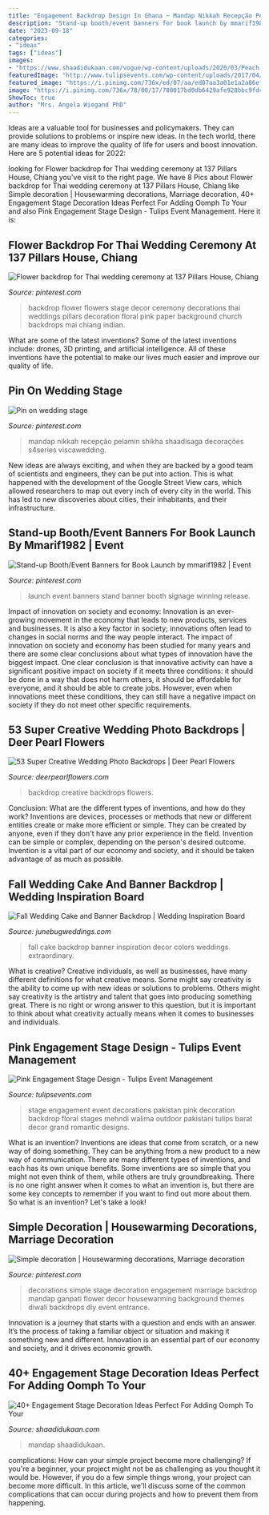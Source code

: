 ```yaml
---
title: "Engagement Backdrop Design In Ghana ~ Mandap Nikkah Recepção Pelamin Shikha Shaadisaga Decorações S4series Viscawedding"
description: "Stand-up booth/event banners for book launch by mmarif1982"
date: "2023-09-18"
categories:
- "ideas"
tags: ["ideas"]
images:
- "https://www.shaadidukaan.com/vogue/wp-content/uploads/2020/03/Peach-Floral-bling.jpg"
featuredImage: "http://www.tulipsevents.com/wp-content/uploads/2017/04/Grand-Floral-Backdrop-engagement-stage-setup-in-Pakistan-07.jpg"
featured_image: "https://i.pinimg.com/736x/ed/07/aa/ed07aa3a01e1a2a86ef550f639b57401.jpg"
image: "https://i.pinimg.com/736x/78/00/17/780017bd0db6429afe928bbc9fdced80.jpg"
ShowToc: true
author: "Mrs. Angela Wiegand PhD"
---
```



Ideas are a valuable tool for businesses and policymakers. They can provide solutions to problems or inspire new ideas. In the tech world, there are many ideas to improve the quality of life for users and boost innovation. Here are 5 potential ideas for 2022: 

	

		
looking for Flower backdrop for Thai wedding ceremony at 137 Pillars House, Chiang you've visit to the right page. We have 8 Pics about Flower backdrop for Thai wedding ceremony at 137 Pillars House, Chiang like Simple decoration | Housewarming decorations, Marriage decoration, 40+ Engagement Stage Decoration Ideas Perfect For Adding Oomph To Your and also Pink Engagement Stage Design - Tulips Event Management. Here it is:
		
    
## Flower Backdrop For Thai Wedding Ceremony At 137 Pillars House, Chiang

<img loading=lazy src="https://i.pinimg.com/736x/8d/31/cc/8d31ccb57a0a6d73de97987e43a875dd--paper-flower-backdrop-tissue-flowers.jpg" onerror="this.onerror=null;this.src='https://tse4.mm.bing.net/th?id=OIP.FkTDaQkYOFEIQ2UPnxAIZQHaJ3&amp;pid=15.1';" alt="Flower backdrop for Thai wedding ceremony at 137 Pillars House, Chiang">

_Source: pinterest.com_

>backdrop flower flowers stage decor ceremony decorations thai weddings pillars decoration floral pink paper background church backdrops mai chiang indian. 

	

What are some of the latest inventions?
Some of the latest inventions include: drones, 3D printing, and artificial intelligence. All of these inventions have the potential to make our lives much easier and improve our quality of life.

    
## Pin On Wedding Stage

<img loading=lazy src="https://i.pinimg.com/736x/78/00/17/780017bd0db6429afe928bbc9fdced80.jpg" onerror="this.onerror=null;this.src='https://tse1.mm.bing.net/th?id=OIP.CQuR5xZdxfYIP5s15A89agHaLG&amp;pid=15.1';" alt="Pin on wedding stage">

_Source: pinterest.com_

>mandap nikkah recepção pelamin shikha shaadisaga decorações s4series viscawedding. 

	

New ideas are always exciting, and when they are backed by a good team of scientists and engineers, they can be put into action. This is what happened with the development of the Google Street View cars, which allowed researchers to map out every inch of every city in the world. This has led to new discoveries about cities, their inhabitants, and their infrastructure.

    
## Stand-up Booth/Event Banners For Book Launch By Mmarif1982 | Event

<img loading=lazy src="https://i.pinimg.com/originals/d2/53/86/d253860d6ceb012ab66fbcfc3701b2a9.png" onerror="this.onerror=null;this.src='https://tse4.mm.bing.net/th?id=OIP.AdDGWgxQSLik-4v154sZ-QHaHa&amp;pid=15.1';" alt="Stand-up Booth/Event Banners for Book Launch by mmarif1982 | Event">

_Source: pinterest.com_

>launch event banners stand banner booth signage winning release. 

	

Impact of innovation on society and economy:
Innovation is an ever-growing movement in the economy that leads to new products, services and businesses. It is also a key factor in society; innovations often lead to changes in social norms and the way people interact. The impact of innovation on society and economy has been studied for many years and there are some clear conclusions about what types of innovation have the biggest impact. 
One clear conclusion is that innovative activity can have a significant positive impact on society if it meets three conditions: it should be done in a way that does not harm others, it should be affordable for everyone, and it should be able to create jobs. However, even when innovations meet these conditions, they can still have a negative impact on society if they do not meet other specific requirements.

    
## 53 Super Creative Wedding Photo Backdrops | Deer Pearl Flowers

<img loading=lazy src="http://www.deerpearlflowers.com/wp-content/uploads/2015/05/asymmetrical-pink-and-red-flowers-wedding-ceremony-backdrop.jpg" onerror="this.onerror=null;this.src='https://tse2.mm.bing.net/th?id=OIP.IEud4Sdnjp8DgkPAIbNe4gHaLH&amp;pid=15.1';" alt="53 Super Creative Wedding Photo Backdrops | Deer Pearl Flowers">

_Source: deerpearlflowers.com_

>backdrop creative backdrops flowers. 

	

Conclusion: What are the different types of inventions, and how do they work?
Inventions are devices, processes or methods that new or different entities create or make more efficient or simple. They can be created by anyone, even if they don't have any prior experience in the field. Invention can be simple or complex, depending on the person's desired outcome. Invention is a vital part of our economy and society, and it should be taken advantage of as much as possible.

    
## Fall Wedding Cake And Banner Backdrop | Wedding Inspiration Board

<img loading=lazy src="https://junebugweddings.com/images2017/images03/20170315-78aaea2bd9.jpg" onerror="this.onerror=null;this.src='https://tse3.mm.bing.net/th?id=OIP.61cxZVwlUvTndlmq_vEnawHaLH&amp;pid=15.1';" alt="Fall Wedding Cake and Banner Backdrop | Wedding Inspiration Board">

_Source: junebugweddings.com_

>fall cake backdrop banner inspiration decor colors weddings extraordinary. 

	

What is creative?
Creative individuals, as well as businesses, have many different definitions for what creative means. Some might say creativity is the ability to come up with new ideas or solutions to problems. Others might say creativity is the artistry and talent that goes into producing something great. There is no right or wrong answer to this question, but it is important to think about what creativity actually means when it comes to businesses and individuals.

    
## Pink Engagement Stage Design - Tulips Event Management

<img loading=lazy src="http://www.tulipsevents.com/wp-content/uploads/2017/04/Grand-Floral-Backdrop-engagement-stage-setup-in-Pakistan-07.jpg" onerror="this.onerror=null;this.src='https://tse4.mm.bing.net/th?id=OIP.7MyvR3UQtszlomumiy45OQHaED&amp;pid=15.1';" alt="Pink Engagement Stage Design - Tulips Event Management">

_Source: tulipsevents.com_

>stage engagement event decorations pakistan pink decoration backdrop floral stages mehndi walima outdoor pakistani tulips barat decor grand romantic designs. 

	

What is an invention?
Inventions are ideas that come from scratch, or a new way of doing something. They can be anything from a new product to a new way of communication. There are many different types of inventions, and each has its own unique benefits. Some inventions are so simple that you might not even think of them, while others are truly groundbreaking. There is no one right answer when it comes to what an invention is, but there are some key concepts to remember if you want to find out more about them. So what is an invention? Let's take a look!

    
## Simple Decoration | Housewarming Decorations, Marriage Decoration

<img loading=lazy src="https://i.pinimg.com/736x/ed/07/aa/ed07aa3a01e1a2a86ef550f639b57401.jpg" onerror="this.onerror=null;this.src='https://tse4.mm.bing.net/th?id=OIP.R9Q-eHoWRXhR-tJtT8nlJQHaJ4&amp;pid=15.1';" alt="Simple decoration | Housewarming decorations, Marriage decoration">

_Source: pinterest.com_

>decorations simple stage decoration engagement marriage backdrop mandap ganpati flower decor housewarming background themes diwali backdrops diy event entrance. 

	

Innovation is a journey that starts with a question and ends with an answer. It’s the process of taking a familiar object or situation and making it something new and different. Innovation is an essential part of our economy and society, and it drives economic growth.

    
## 40+ Engagement Stage Decoration Ideas Perfect For Adding Oomph To Your

<img loading=lazy src="https://www.shaadidukaan.com/vogue/wp-content/uploads/2020/03/Peach-Floral-bling.jpg" onerror="this.onerror=null;this.src='https://tse4.mm.bing.net/th?id=OIP.ptvw1upiSEHdWLkhpKKONwHaHa&amp;pid=15.1';" alt="40+ Engagement Stage Decoration Ideas Perfect For Adding Oomph To Your">

_Source: shaadidukaan.com_

>mandap shaadidukaan. 

	

complications: How can your simple project become more challenging?
If you're a beginner, your project might not be as challenging as you thought it would be. However, if you do a few simple things wrong, your project can become more difficult. In this article, we'll discuss some of the common complications that can occur during projects and how to prevent them from happening.


